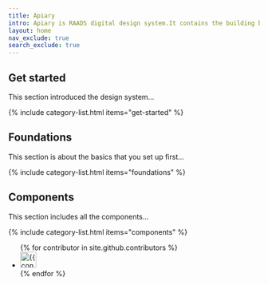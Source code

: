 ```yaml
---
title: Apiary
intro: Apiary is RAADS digital design system.It contains the building blocks for all digital applications maintained by the RAA digital team.
layout: home
nav_exclude: true
search_exclude: true
---
```


## Get started

This section introduced the design system...

{% include category-list.html items="get-started" %}


## Foundations

This section is about the basics that you set up first...

{% include category-list.html items="foundations" %}


## Components

This section includes all the components...

{% include category-list.html items="components" %}


<ul class="list-style-none">
{% for contributor in site.github.contributors %}
  <li class="d-inline-block mr-1">
     <a href="{{ contributor.html_url }}"><img src="{{ contributor.avatar_url }}" width="32" height="32" alt="{{ contributor.login }}"></a>
  </li>
{% endfor %}
</ul>
